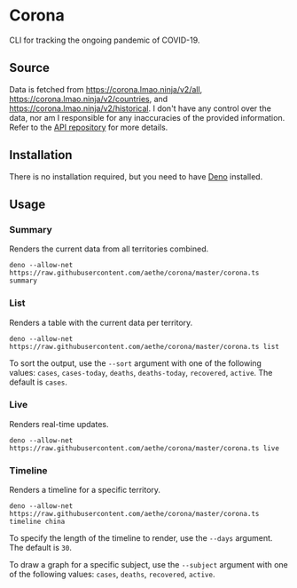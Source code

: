 # Corona

CLI for tracking the ongoing pandemic of COVID-19.

## Source

Data is fetched from https://corona.lmao.ninja/v2/all, https://corona.lmao.ninja/v2/countries, and https://corona.lmao.ninja/v2/historical. I don't have any control over the data, nor am I responsible for any inaccuracies of the provided information. Refer to the [API repository](https://github.com/NovelCOVID/API) for more details.

## Installation

There is no installation required, but you need to have [Deno](https://deno.land) installed.

## Usage

### Summary

Renders the current data from all territories combined.

```
deno --allow-net https://raw.githubusercontent.com/aethe/corona/master/corona.ts summary
```

### List

Renders a table with the current data per territory.

```
deno --allow-net https://raw.githubusercontent.com/aethe/corona/master/corona.ts list
```

To sort the output, use the `--sort` argument with one of the following values: `cases`, `cases-today`, `deaths`, `deaths-today`, `recovered`, `active`. The default is `cases`.

### Live

Renders real-time updates.

```
deno --allow-net https://raw.githubusercontent.com/aethe/corona/master/corona.ts live
```

### Timeline

Renders a timeline for a specific territory.

```
deno --allow-net https://raw.githubusercontent.com/aethe/corona/master/corona.ts timeline china
```

To specify the length of the timeline to render, use the `--days` argument. The default is `30`.

To draw a graph for a specific subject, use the `--subject` argument with one of the following values: `cases`, `deaths`, `recovered`, `active`.
